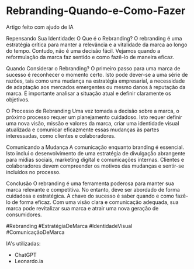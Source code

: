 # Rebranding-Quando-e-Como-Fazer
Artigo feito com ajudo de IA

Repensando Sua Identidade: O Que é o Rebranding?
O rebranding é uma estratégia crítica para manter a relevância e a vitalidade da marca ao longo do tempo. Contudo, não é uma decisão fácil. Vejamos quando a reformulação da marca faz sentido e como fazê-lo de maneira eficaz.

Quando Considerar o Rebranding?
O primeiro passo para uma marca de sucesso é reconhecer o momento certo. Isto pode dever-se a uma série de razões, tais como uma mudança na estratégia empresarial, a necessidade de adaptação aos mercados emergentes ou mesmo danos à reputação da marca. É importante analisar a situação atual e definir claramente os objetivos.

O Processo de Rebranding
Uma vez tomada a decisão sobre a marca, o próximo processo requer um planejamento cuidadoso. Isto requer definir uma nova visão, missão e valores da marca, criar uma identidade visual atualizada e comunicar eficazmente essas mudanças às partes interessadas, como clientes e colaboradores.

Comunicando a Mudança
A comunicação enquanto branding é essencial. Isto inclui o desenvolvimento de uma estratégia de divulgação abrangente para mídias sociais, marketing digital e comunicações internas. Clientes e colaboradores devem compreender os motivos das mudanças e sentir-se incluídos no processo.

Conclusão
O rebranding é uma ferramenta poderosa para manter sua marca relevante e competitiva. No entanto, deve ser abordado de forma cuidadosa e estratégica. A chave do sucesso é saber quando e como fazê-lo de forma eficaz. Com uma visão clara e comunicação adequada, sua marca pode revitalizar sua marca e atrair uma nova geração de consumidores.

#Rebranding #EstratégiaDeMarca #IdentidadeVisual #ComunicaçãoDeMarca

IA's utilizadas:
 - ChatGPT
 - Leonardo.ia
